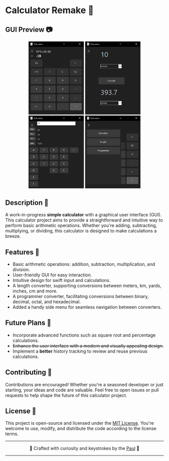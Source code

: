 # Calculator Remake 🧮

## GUI Preview 📷

<div align="center">
  <img src="https://raw.githubusercontent.com/pyratu/CalculatorGUI/main/calculator.png" alt="Image 1" width="35%">
  <img src="https://raw.githubusercontent.com/pyratu/CalculatorGUI/main/Length.png" alt="Image 2" width="35%">
  <img src="https://raw.githubusercontent.com/pyratu/CalculatorGUI/main/Programmer.png" alt="Image 3" width="35%">
  <img src="https://raw.githubusercontent.com/pyratu/CalculatorGUI/main/sideMenu.png" alt="Image 4" width="35%">
  

</div>

## Description 📜

A work-in-progress **simple calculator** with a graphical user interface (GUI). This calculator project aims to provide a straightforward and intuitive way to perform basic arithmetic operations. Whether you're adding, subtracting, multiplying, or dividing, this calculator is designed to make calculations a breeze.

## Features 🚀

- Basic arithmetic operations: addition, subtraction, multiplication, and division.
- User-friendly GUI for easy interaction.
- Intuitive design for swift input and calculations.
- A length converter, supporting conversions between meters, km, yards, inches, cm and more.
- A programmer converter, facilitating conversions between binary, decimal, octal, and hexadecimal.
- Added a handy side menu for seamless navigation between converters.

## Future Plans 🌟

- Incorporate advanced functions such as square root and percentage calculations.
- ~~Enhance the user interface with a modern and visually appealing design.~~
- Implement a **better** history tracking to review and reuse previous calculations.

## Contributing 🤝

Contributions are encouraged! Whether you're a seasoned developer or just starting, your ideas and code are valuable. Feel free to open issues or pull requests to help shape the future of this calculator project.

## License 📄

This project is open-source and licensed under the [MIT License](LICENSE). You're welcome to use, modify, and distribute the code according to the license terms.

---

<div align="center">
  <p>🌟 Crafted with curiosity and keystrokes by the <a href="https://github.com/pyratu">Paul</a> 🌌</p>
</div>

---



